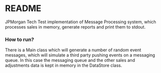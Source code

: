 # README #

JPMorgan Tech Test implementation of Message Processing system, which processes sales in memory, generate reports and print them to stdout.

### How to run? ###

There is a Main class which will generate a number of random event messages, which will simulate a third party pushing events on a messaging queue. In this case the messaging queue and the other sales and adjustments data is kept in memory in the DataStore class.